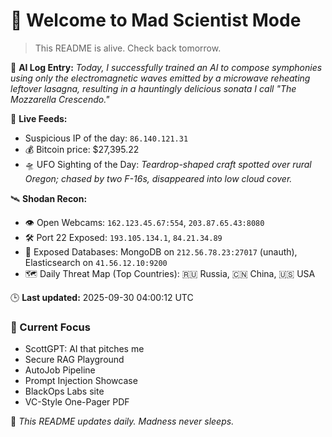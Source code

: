 # 🧪 Welcome to Mad Scientist Mode  

> This README is alive. Check back tomorrow.

🧠 **AI Log Entry:** _Today, I successfully trained an AI to compose symphonies using only the electromagnetic waves emitted by a microwave reheating leftover lasagna, resulting in a hauntingly delicious sonata I call "The Mozzarella Crescendo."_

📡 **Live Feeds:**
- Suspicious IP of the day: `86.140.121.31`
- 💰 Bitcoin price: $27,395.22
- 🛸 UFO Sighting of the Day: _Teardrop-shaped craft spotted over rural Oregon; chased by two F-16s, disappeared into low cloud cover._

🛰️ **Shodan Recon:**
- 👁️ Open Webcams: `162.123.45.67:554`, `203.87.65.43:8080`
- 🛠️ Port 22 Exposed: `193.105.134.1`, `84.21.34.89`
- 💽 Exposed Databases: MongoDB on `212.56.78.23:27017` (unauth), Elasticsearch on `41.56.12.10:9200`
- 🗺️ Daily Threat Map (Top Countries): 🇷🇺 Russia, 🇨🇳 China, 🇺🇸 USA

🕒 **Last updated:** 2025-09-30 04:00:12 UTC

### 🧠 Current Focus
- ScottGPT: AI that pitches me
- Secure RAG Playground
- AutoJob Pipeline
- Prompt Injection Showcase
- BlackOps Labs site
- VC-Style One-Pager PDF

🔁 _This README updates daily. Madness never sleeps._
